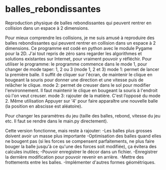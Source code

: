 # balles_rebondissantes
Reproduction physique de balles rebondissantes qui peuvent rentrer en collision dans un espace à 2 dimensions.


Pour mieux comprendre les collisions, je me suis amusé à reproduire des balles rebondissantes qui peuvent rentrer en collision dans un espace à 2 dimensions. Ce programme est codé en python avec le module Pygame pour la 2D. J'ai tout repris de zéro sans regarder les algorithmes et solutions existantes sur Internet, pour vraiment pouvoir y réfléchir. Pour utiliser le programme: le programme commence dans le mode 1, pour changer de mode taper: 1, 2 ou 3 (mode 1, 2 et 3) mode 1: permet de lancer la première balle. Il suffit de cliquer sur l'écran, de maintenir le clique en bougeant la souris pour donner une direction et une vitesse puis de relâcher le clique. mode 2: permet de creuser dans le sol pour modifier l'environnement. Il faut maintenir le clique en bougeant la souris à l'endroit où l'on veut creuser. mode 3: rajouter de la matière. C'est l’opposé du mode 2. Même utilisation Appuyer sur '4' pour faire apparaître une nouvelle balle (la position en abscisse est aléatoire).

Pour changer les paramètres du jeu (taille des balles, rebond, vitesse du jeu etc. Il faut se rendre dans le main.py directement).

Cette version fonctionne, mais reste à rajouter:
-Les balles plus grosses doivent avoir un masse plus importante
-Optimisation des balles quand elles ne bougent pas (si les forces se compensent parfaitements, ne plus faire bouger la balle jusqu'à ce qu'une des forces soit modifiée), ça évitera des calcules inutiles;
-Pouvoir enregistrer le décor dans un fichier.
-Enregistrer la dernière modification pour pouvoir revenir en arrière.
-Mettre des frottements entre les balles.
-Implémenter d'autres formes géométriques.
